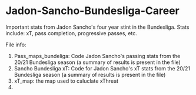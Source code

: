 # Jadon-Sancho-Bundesliga-Career
Important stats from Jadon Sancho's four year stint in the Bundesliga. Stats include: xT, pass completion, progressive passes, etc.

File info:

1. Pass_maps_bundeliga: Code Jadon Sancho's passing stats from the 20/21 Bundesliga season (a summary of results is present in the file)
2. Sancho Bundesliga xT: Code for Jadon Sancho's xT stats from the 20/21 Bundesliga season (a summary of results is present in the file)
3.  xT_map: the map used to caluclate xThreat
4.   
